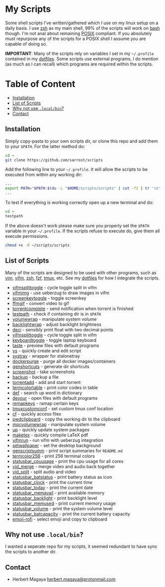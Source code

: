 # My Scripts

Some shell scripts I've written/gathered which I use on my linux setup on a daily basis. I use [zsh](https://wiki.archlinux.org/index.php/Zsh) as my main shell, 99% of the scripts will work on [bash](https://wiki.archlinux.org/index.php/Bash) though. I'm not anal about remaining [POSIX](https://en.wikipedia.org/wiki/POSIX) compliant. If you absolutely must repurpose any of the scripts for a POSIX shell I assume you are capable of doing so.

**IMPORTANT**: Many of the scripts rely on variables I set in my `~/.profile` contained in my [dotfiles](https://github.com/sarrost/dotfiles). Some scripts use external programs, I do mention (as much as I can recall) which programs are required within the scripts.

# Table of Content

* [Installation](#installation)
* [List of Scripts](#list-of-scripts)
* [Why not use `.local/bin`?](#why-not-use-localbin)
* [Contact](#contact)

## Installation

Simply copy-pasta to your own scripts dir, or clone this repo and add them to your `$PATH`. For the latter method do:
```bash
cd ~
git clone https://github.com/sarrost/scripts
```

Add the following line to your `~/.profile`. It will allow the scripts to be executed from within any working dir:
```bash
...
export PATH="$PATH:$(du -L "$HOME/scripts/scripts" | cut -f2 | tr '\n' ':' | sed 's/:*$//')"
...
```

To test if everything is working correctly open up a new terminal and do:
```bash
cd ~
testpath
```

If the above doesn't work please make sure you properly set the `$PATH` variable in your `~/.profile`. If the scripts refuse to execute do, give them all execute permissions.
```bash
chmod +x -R ~/scripts/scripts
```

## List of Scripts

Many of the scripts are designed to be used with other programs, such as [vim](https://wiki.archlinux.org/index.php/Vim), [vifm](https://wiki.archlinux.org/index.php/Vifm), [zsh](https://wiki.archlinux.org/index.php/Zsh), [fzf](https://wiki.archlinux.org/index.php/Fzf), [tmux](https://wiki.archlinux.org/index.php/Tmux), etc. See my [dotfiles](https://github.com/sarrost/dotfiles) for how I integrate the scripts.

- [vifmsplittoggle](https://github.com/sarrost/scripts/blob/master/scripts/vifmsplittoggle?ts=2) - cycle toggle split in vifm
- [vifmimg](https://github.com/sarrost/scripts/blob/master/scripts/vifmimg?ts=2) - use ueberzug to draw images in vifm
- [screenkeytoggle](https://github.com/sarrost/scripts/blob/master/scripts/screenkeytoggle?ts=2) - toggle screenkey
- [ffmgif](https://github.com/sarrost/scripts/blob/master/scripts/ffmgif?ts=2) - convert video to gif
- [torrentcomplete](https://github.com/sarrost/scripts/blob/master/scripts/torrentcomplete?ts=2) - send notification when torrent is finished
- [testpath](https://github.com/sarrost/scripts/blob/master/scripts/testpath?ts=2) - check if containing dir is in `$PATH`
- [volumewrap](https://github.com/sarrost/scripts/blob/master/scripts/volumewrap?ts=2) - manipulate system volume
- [backlightwrap](https://github.com/sarrost/scripts/blob/master/scripts/backlightwrap?ts=2) - adjust backlight brightness 
- [deci](https://github.com/sarrost/scripts/blob/master/scripts/deci?ts=2) - sensibly print float with two decimal points
- [vifmsplittoggle](https://github.com/sarrost/scripts/blob/master/scripts/vpwd?ts=2) - cycle toggle split in vifm
- [keyboardtoggle](https://github.com/sarrost/scripts/blob/master/scripts/keyboardtoggle?ts=2) - toggle laptop keyboard
- [taste](https://github.com/sarrost/scripts/blob/master/scripts/taste?ts=2) - preview files with default programs
- [vs](https://github.com/sarrost/scripts/blob/master/scripts/vs?ts=2) - quickly create and edit script
- [systray](https://github.com/sarrost/scripts/blob/master/scripts/systray?ts=2) - wrapper for stalonetray
- [dockerpurge](https://github.com/sarrost/scripts/blob/master/scripts/dockerpurge?ts=2) - purge all docker images/containers
- [genshortcuts](https://github.com/sarrost/scripts/blob/master/scripts/genshortcuts?ts=2) - generate dir shortcuts
- [screenshot](https://github.com/sarrost/scripts/blob/master/scripts/screenshot?ts=2) - take screenshots
- [backup](https://github.com/sarrost/scripts/blob/master/scripts/backup?ts=2) - backup a file
- [torrentadd](https://github.com/sarrost/scripts/blob/master/scripts/torrentadd?ts=2) - add and start torrent
- [termcolortable](https://github.com/sarrost/scripts/blob/master/scripts/termcolortable?ts=2) - print color codes in table
- [def](https://github.com/sarrost/scripts/blob/master/scripts/def?ts=2) - search up word in dictionary
- [devour](https://github.com/sarrost/scripts/blob/master/scripts/devour?ts=2) - open files with default programs
- [remapkeys](https://github.com/sarrost/scripts/blob/master/scripts/remapkeys?ts=2) - ramap certain keys
- [tmuxcustomconf](https://github.com/sarrost/scripts/blob/master/scripts/tmuxcustomconf?ts=2) - set custom tmux conf location
- [cf](https://github.com/sarrost/scripts/blob/master/scripts/cf?ts=2) - quickly access files
- [pwdclipboard](https://github.com/sarrost/scripts/blob/master/scripts/pwdclipboard?ts=2) - copy the working dir to the clipboard
- [mpcvolumewrap](https://github.com/sarrost/scripts/blob/master/scripts/mpcvolumewrap?ts=2) - manipulate system volume
- [up](https://github.com/sarrost/scripts/blob/master/scripts/up?ts=2) - quickly update system packages
- [maketex](https://github.com/sarrost/scripts/blob/master/scripts/maketex?ts=2) - quickly compile LaTeX pdf
- [vifmrun](https://github.com/sarrost/scripts/blob/master/scripts/vifmrun?ts=2) - run vifm with ueberzug integration
- [setwallpaper](https://github.com/sarrost/scripts/blob/master/scripts/setwallpaper?ts=2) - set the desktop background
- [genscriptsumm](https://github.com/sarrost/scripts/blob/master/scripts/genscriptsumm?ts=2) - print script summaries for `README.md`
- [termcolor256](https://github.com/sarrost/scripts/blob/master/scripts/termcolor256?ts=2) - print 256 terminal colors
- [statusbar_cpuusage](https://github.com/sarrost/scripts/blob/master/scripts/statusbar_modules/statusbar_cpuusage?ts=2) - print the cpu usage for all cores
- [vid_merge](https://github.com/sarrost/scripts/blob/master/scripts/video_editing/vid_merge?ts=2) - merge video and audio back together
- [vid_split](https://github.com/sarrost/scripts/blob/master/scripts/video_editing/vid_split?ts=2) - split audio and video
- [statusbar_batstatus](https://github.com/sarrost/scripts/blob/master/scripts/statusbar_modules/statusbar_batstatus?ts=2) - print battery status as icon
- [statusbar_clock](https://github.com/sarrost/scripts/blob/master/scripts/statusbar_modules/statusbar_clock?ts=2) - print the current time
- [statusbar_today](https://github.com/sarrost/scripts/blob/master/scripts/statusbar_modules/statusbar_today?ts=2) - print the current date
- [statusbar_memavail](https://github.com/sarrost/scripts/blob/master/scripts/statusbar_modules/statusbar_memavail?ts=2) - print available memory
- [statusbar_backlight](https://github.com/sarrost/scripts/blob/master/scripts/statusbar_modules/statusbar_backlight?ts=2) - print backlight level
- [statusbar_memused](https://github.com/sarrost/scripts/blob/master/scripts/statusbar_modules/statusbar_memused?ts=2) - print current memory usage
- [statusbar_volume](https://github.com/sarrost/scripts/blob/master/scripts/statusbar_modules/statusbar_volume?ts=2) - print the system volume level
- [statusbar_batcapacity](https://github.com/sarrost/scripts/blob/master/scripts/statusbar_modules/statusbar_batcapacity?ts=2) - print the current battery capacity 
- [emoji-rofi](https://github.com/sarrost/scripts/blob/master/scripts/rofi_apps/rofi_emoji?ts=2) - select emoji and copy to clipboard

## Why not use `.local/bin`?

I wanted a seperate repo for my scripts, it seemed redundant to have sync the scripts to another dir.

## Contact

* Herbert Magaya <herbert.magaya@protonmail.com>

